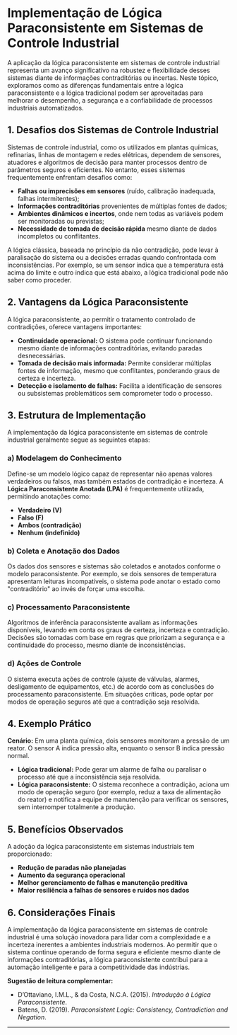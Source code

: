 
# Implementação de Lógica Paraconsistente em Sistemas de Controle Industrial

A aplicação da lógica paraconsistente em sistemas de controle industrial representa um avanço significativo na robustez e flexibilidade desses sistemas diante de informações contraditórias ou incertas. Neste tópico, exploramos como as diferenças fundamentais entre a lógica paraconsistente e a lógica tradicional podem ser aproveitadas para melhorar o desempenho, a segurança e a confiabilidade de processos industriais automatizados.

## 1. Desafios dos Sistemas de Controle Industrial

Sistemas de controle industrial, como os utilizados em plantas químicas, refinarias, linhas de montagem e redes elétricas, dependem de sensores, atuadores e algoritmos de decisão para manter processos dentro de parâmetros seguros e eficientes. No entanto, esses sistemas frequentemente enfrentam desafios como:

- **Falhas ou imprecisões em sensores** (ruído, calibração inadequada, falhas intermitentes);
- **Informações contraditórias** provenientes de múltiplas fontes de dados;
- **Ambientes dinâmicos e incertos**, onde nem todas as variáveis podem ser monitoradas ou previstas;
- **Necessidade de tomada de decisão rápida** mesmo diante de dados incompletos ou conflitantes.

A lógica clássica, baseada no princípio da não contradição, pode levar à paralisação do sistema ou a decisões erradas quando confrontada com inconsistências. Por exemplo, se um sensor indica que a temperatura está acima do limite e outro indica que está abaixo, a lógica tradicional pode não saber como proceder.

## 2. Vantagens da Lógica Paraconsistente

A lógica paraconsistente, ao permitir o tratamento controlado de contradições, oferece vantagens importantes:

- **Continuidade operacional:** O sistema pode continuar funcionando mesmo diante de informações contraditórias, evitando paradas desnecessárias.
- **Tomada de decisão mais informada:** Permite considerar múltiplas fontes de informação, mesmo que conflitantes, ponderando graus de certeza e incerteza.
- **Detecção e isolamento de falhas:** Facilita a identificação de sensores ou subsistemas problemáticos sem comprometer todo o processo.

## 3. Estrutura de Implementação

A implementação da lógica paraconsistente em sistemas de controle industrial geralmente segue as seguintes etapas:

### a) Modelagem do Conhecimento

Define-se um modelo lógico capaz de representar não apenas valores verdadeiros ou falsos, mas também estados de contradição e incerteza. A **Lógica Paraconsistente Anotada (LPA)** é frequentemente utilizada, permitindo anotações como:

- **Verdadeiro (V)**
- **Falso (F)**
- **Ambos (contradição)**
- **Nenhum (indefinido)**

### b) Coleta e Anotação dos Dados

Os dados dos sensores e sistemas são coletados e anotados conforme o modelo paraconsistente. Por exemplo, se dois sensores de temperatura apresentam leituras incompatíveis, o sistema pode anotar o estado como "contraditório" ao invés de forçar uma escolha.

### c) Processamento Paraconsistente

Algoritmos de inferência paraconsistente avaliam as informações disponíveis, levando em conta os graus de certeza, incerteza e contradição. Decisões são tomadas com base em regras que priorizam a segurança e a continuidade do processo, mesmo diante de inconsistências.

### d) Ações de Controle

O sistema executa ações de controle (ajuste de válvulas, alarmes, desligamento de equipamentos, etc.) de acordo com as conclusões do processamento paraconsistente. Em situações críticas, pode optar por modos de operação seguros até que a contradição seja resolvida.

## 4. Exemplo Prático

**Cenário:** Em uma planta química, dois sensores monitoram a pressão de um reator. O sensor A indica pressão alta, enquanto o sensor B indica pressão normal.

- **Lógica tradicional:** Pode gerar um alarme de falha ou paralisar o processo até que a inconsistência seja resolvida.
- **Lógica paraconsistente:** O sistema reconhece a contradição, aciona um modo de operação seguro (por exemplo, reduz a taxa de alimentação do reator) e notifica a equipe de manutenção para verificar os sensores, sem interromper totalmente a produção.

## 5. Benefícios Observados

A adoção da lógica paraconsistente em sistemas industriais tem proporcionado:

- **Redução de paradas não planejadas**
- **Aumento da segurança operacional**
- **Melhor gerenciamento de falhas e manutenção preditiva**
- **Maior resiliência a falhas de sensores e ruídos nos dados**

## 6. Considerações Finais

A implementação da lógica paraconsistente em sistemas de controle industrial é uma solução inovadora para lidar com a complexidade e a incerteza inerentes a ambientes industriais modernos. Ao permitir que o sistema continue operando de forma segura e eficiente mesmo diante de informações contraditórias, a lógica paraconsistente contribui para a automação inteligente e para a competitividade das indústrias.

**Sugestão de leitura complementar:**  
- D’Ottaviano, I.M.L., & da Costa, N.C.A. (2015). *Introdução à Lógica Paraconsistente*.
- Batens, D. (2019). *Paraconsistent Logic: Consistency, Contradiction and Negation*.

---
```